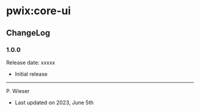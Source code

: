 # pwix:core-ui

## ChangeLog

### 1.0.0

Release date: xxxxx

- Initial release

---
P. Wieser
- Last updated on 2023, June 5th
